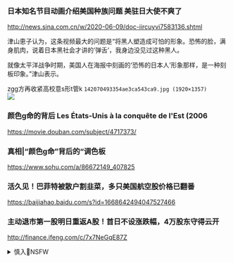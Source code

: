 ### 日本知名节目动画介绍美国种族问题 美驻日大使不爽了
http://news.sina.com.cn/w/2020-06-09/doc-iircuyvi7583136.shtml

津山恵子认为，这条视频最大的问题是“将黑人塑造成可怕的形象。恐怖的脸，满身肌肉，说着日本黑社会才讲的‘弹舌’，我身边没见过这种黑人。

就像太平洋战争时期，美国人在海报中刻画的‘恐怖的日本人’形象那样，是一种刻板印象。”津山表示。

zgg方再收紧高校意s形t管k
`142070493354ae3ca543ca9.jpg (1920×1357)`<br>
![](https://media.dwnews.net/dw/6v00fv8LsgXpVOK4FhobC1S7Ugo%3D/320*0/media/images/dw/20150108/142070493354ae3ca543ca9.jpg)

### 颜色g命的背后 Les États-Unis à la conquête de l'Est (2006
https://movie.douban.com/subject/4717373/

### 真相|“颜色g命”背后的“调色板
https://www.sohu.com/a/86672149_407825

### 活久见！巴菲特被散户割韭菜，多只美国航空股价格已翻番
https://baijiahao.baidu.com/s?id=1668642494047527466

### 主动退市第一股明日重返A股！首日不设涨跌幅，4万股东守得云开
http://finance.ifeng.com/c/7x7NeGqE87Z

<details><summary>慎入🔞NSFW</summary>

Not Safe For Work
![](https://upload.wikimedia.org/wikipedia/commons/thumb/d/d3/Biohazard_Symbol_Specification.png/210px-Biohazard_Symbol_Specification.png)

<details><summary><b>风险自理Use At Your Own Risk🈲</summary>

erin / plasma "cancel rent" sword
`EZo7yUpWAAQJJhJ (960×720)`<br>
![](https://pbs.twimg.com/media/EZo7yUpWAAQJJhJ?format=jpg&name=orig)

`EZo7z6EWAAAujuZ (960×720)`<br>
![](https://pbs.twimg.com/media/EZo7z6EWAAAujuZ?format=jpg&name=orig)

`EZo71J0XsAAGUDJ (960×720)`<br>
![](https://pbs.twimg.com/media/EZo71J0XsAAGUDJ?format=jpg&name=orig)

• 𝕊𝕖𝕔𝕣𝕖𝕥 𝔸𝕟𝕟𝕒𝕙 •
`EZykjdzWAAERipV (800×463)`<br>
![](https://pbs.twimg.com/media/EZykjdzWAAERipV?format=jpg&name=orig)

`EZykjd3XsAAYmhI (960×720)`<br>
![](https://pbs.twimg.com/media/EZykjd3XsAAYmhI?format=jpg&name=orig)

楊錦麟
@m_wo8y
蔣介石身邊那位是誰？
`EZ-ypd9UYAAWZD7 (449×800)`<br>
![](https://pbs.twimg.com/media/EZ-ypd9UYAAWZD7?format=jpg&name=orig)

### zg不想推翻全球秩序，而是想接管它
https://cn.nytimes.com/opinion/20200605/china-america-united-nations/

</details>
</details>
